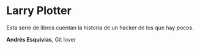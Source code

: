 # Larry Plotter

Esta serie de libros cuentan la historia de un hacker de los que hay pocos.

**Andrés Esquivias**, Git lover